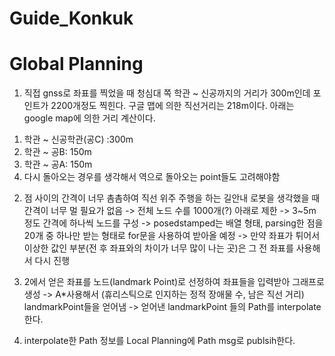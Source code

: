 # Guide_Konkuk
# Global Planning

1. 직접 gnss로 좌표를 찍었을 때 청심대 쪽 학관 ~ 신공까지의 거리가 300m인데 포인트가 2200개정도 찍힌다. 
구글 맵에 의한 직선거리는 218m이다. 아래는 google map에 의한 거리 계산이다. 
1) 학관 ~ 신공학관(공C) :300m
2) 학관 ~ 공B: 150m
3) 학관 ~ 공A: 150m
4) 다시 돌아오는 경우를 생각해서 역으로 돌아오는 point들도 고려해야함

2. 점 사이의 간격이 너무 촘촘하여 직선 위주 주행을 하는 길안내 로봇을 생각했을 때 간격이 너무 멀 필요가 없음
-> 전체 노드 수를 1000개(?) 아래로 제한
-> 3~5m 정도 간격에 하나씩 노드를 구성
-> posedstamped는 배열 형태, parsing한 점을 20개 중 하나만 받는 형태로 for문을 사용하여 받아올 예정
-> 만약 좌표가 튀어서 이상한 값인 부분(전 후 좌표와의 차이가 너무 많이 나는 곳)은 그 전 좌표를 사용해서 다시 진행

3. 2에서 얻은 좌표를 노드(landmark Point)로 선정하여 좌표들을 입력받아 그래프로 생성
-> A*사용해서 (휴리스틱으로 인지하는 정적 장애물 수, 남은 직선 거리) landmarkPoint들을 얻어냄
-> 얻어낸 landmarkPoint 들의 Path를 interpolate한다.

4. interpolate한 Path 정보를 Local Planning에 Path msg로 publsih한다. 